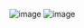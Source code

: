 ![image](https://user-images.githubusercontent.com/108832327/226173669-213a2855-cde6-4ae4-a15a-2d000887ce5b.png)
![image](https://user-images.githubusercontent.com/108832327/226173677-493415a7-f4ac-4aac-a6c3-ea3c7f8d7eaa.png)


